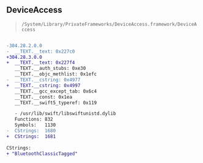 ## DeviceAccess

> `/System/Library/PrivateFrameworks/DeviceAccess.framework/DeviceAccess`

```diff

-304.28.2.0.0
-  __TEXT.__text: 0x227c0
+304.28.3.0.0
+  __TEXT.__text: 0x227f4
   __TEXT.__auth_stubs: 0xe30
   __TEXT.__objc_methlist: 0x1efc
-  __TEXT.__cstring: 0x4977
+  __TEXT.__cstring: 0x4997
   __TEXT.__gcc_except_tab: 0x6c4
   __TEXT.__const: 0x1ea
   __TEXT.__swift5_typeref: 0x119

   - /usr/lib/swift/libswiftunistd.dylib
   Functions: 832
   Symbols:   1130
-  CStrings:  1680
+  CStrings:  1681
 
CStrings:
+ "BluetoothClassicTagged"

```
